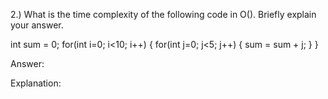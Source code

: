 2.) What is the time complexity of the following code in O(). Briefly explain your answer.

int sum = 0;
for(int i=0; i<10; i++) {
  for(int j=0; j<5; j++) {
    sum = sum + j;
  }
}

Answer:


Explanation: 
